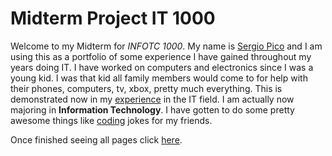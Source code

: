 # Midterm Project IT 1000

  Welcome to my Midterm for _INFOTC 1000_. My name is [Sergio Pico](Aboutme.md) and I am using this as a portfolio of some experience I have gained throughout my years doing IT.  I have worked on computers and electronics since I was a young kid. I was that kid all family members would come to for help with their phones, computers, tv, xbox, pretty much everything. This is demonstrated now in my [experience](experience.md) in the IT field. I am actually now majoring in **Information Technology**. I have gotten to do some pretty awesome things like [coding](pythonexperience.md) jokes for my friends. 


  Once finished seeing all pages click [here](end.md). 




